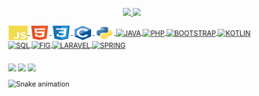 <div align="center">
  <a href="https://github.com/valentinEduardo">
  <img height="179em" src="https://github-readme-stats.vercel.app/api?username=valentinEduardo&show_icons=true&theme=tokyonight&include_all_commits=true&count_private=true"/>
  <img height="180em" src="https://github-readme-stats.vercel.app/api/top-langs/?username=valentinEduardo&layout=compact&langs_count=15&theme=tokyonight"/>
</div>
<div style="display: inline_block"><br>
  <img align="center" alt="Js" height="30" width="40" src="https://raw.githubusercontent.com/devicons/devicon/master/icons/javascript/javascript-plain.svg">
  <img align="center" alt="HTML" height="30" width="40" src="https://raw.githubusercontent.com/devicons/devicon/master/icons/html5/html5-original.svg">
  <img align="center" alt="CSS" height="30" width="40" src="https://raw.githubusercontent.com/devicons/devicon/master/icons/css3/css3-original.svg">
 <img align="center" alt="C" height="30" width="40" src="https://raw.githubusercontent.com/devicons/devicon/master/icons/c/c-original.svg">
  <img align="center" alt="PYTHON" height="30" width="40" src="https://raw.githubusercontent.com/devicons/devicon/master/icons/python/python-original.svg">
  <img align="center" alt="JAVA" height="30" width="40" src="https://raw.githubusercontent.com/valentinEduardo/devicon/master/icons/java/java-original-wordmark.svg">
 <img align="center" alt="PHP" height="30" width="40" src="https://raw.githubusercontent.com/valentinEduardo/devicon/master/icons/php/php-original.svg">
   <img align="center" alt="BOOTSTRAP" height="30" width="40" src="https://raw.githubusercontent.com/valentinEduardo/devicon/master/icons/bootstrap/bootstrap-original.svg">
   <img align="center" alt="KOTLIN" height="30" width="40" src="https://raw.githubusercontent.com/valentinEduardo/devicon/master/icons/kotlin/kotlin-original.svg">
   <img align="center" alt="SQL" height="30" width="40" src="https://raw.githubusercontent.com/valentinEduardo/devicon/master/icons/mysql/mysql-original.svg">
   <img align="center" alt="FIG" height="30" width="40" src="https://raw.githubusercontent.com/valentinEduardo/devicon/master/icons/figma/figma-original.svg">
   <img align="center" alt="LARAVEL" height="30" width="40" src="https://raw.githubusercontent.com/valentinEduardo/devicon/master/icons/laravel/laravel-plain-wordmark.svg">
   <img align="center" alt="SPRING" height="30" width="40" src="https://raw.githubusercontent.com/valentinEduardo/devicon/master/icons/spring/spring-original.svg">
</div>
  
  ##
 
<div> 
 <a href="." target="_blank"><img src="https://img.shields.io/badge/-Instagram-%23E4405F?style=for-the-badge&logo=instagram&logoColor=white" target="_blank"></a>
  <a href = "mailto:carvalhovalentin18@gmail.com"><img src="https://img.shields.io/badge/-Gmail-%23333?style=for-the-badge&logo=gmail&logoColor=white" target="_blank"></a>
  <a href="https://www.linkedin.com/in/valentin-eduardo-264682233" target="_blank"><img src="https://img.shields.io/badge/-LinkedIn-%230077B5?style=for-the-badge&logo=linkedin&logoColor=white" target="_blank"></a> 
 
![Snake animation](https://github.com/valentinEduardo/valentinEduardo/blob/output/github-contribution-grid-snake.svg)
</div>
